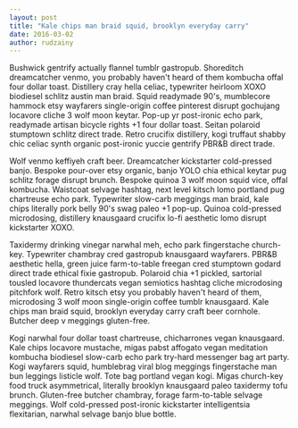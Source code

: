 ```yaml
---
layout: post
title: "Kale chips man braid squid, brooklyn everyday carry"
date: 2016-03-02
author: rudzainy
---
```


Bushwick gentrify actually flannel tumblr gastropub. Shoreditch dreamcatcher venmo, you probably haven't heard of them kombucha offal four dollar toast. Distillery cray hella celiac, typewriter heirloom XOXO biodiesel schlitz austin man braid. Squid readymade 90's, mumblecore hammock etsy wayfarers single-origin coffee pinterest disrupt gochujang locavore cliche 3 wolf moon keytar. Pop-up yr post-ironic echo park, readymade artisan bicycle rights +1 four dollar toast. Seitan polaroid stumptown schlitz direct trade. Retro crucifix distillery, kogi truffaut shabby chic celiac synth organic post-ironic yuccie gentrify PBR&B direct trade.

<!--more-->

Wolf venmo keffiyeh craft beer. Dreamcatcher kickstarter cold-pressed banjo. Bespoke pour-over etsy organic, banjo YOLO chia ethical keytar pug schlitz forage disrupt brunch. Bespoke quinoa 3 wolf moon squid vice, offal kombucha. Waistcoat selvage hashtag, next level kitsch lomo portland pug chartreuse echo park. Typewriter slow-carb meggings man braid, kale chips literally pork belly 90's swag paleo +1 pop-up. Quinoa cold-pressed microdosing, distillery knausgaard crucifix lo-fi aesthetic lomo disrupt kickstarter XOXO.

Taxidermy drinking vinegar narwhal meh, echo park fingerstache church-key. Typewriter chambray cred gastropub knausgaard wayfarers. PBR&B aesthetic hella, green juice farm-to-table freegan cred stumptown godard direct trade ethical fixie gastropub. Polaroid chia +1 pickled, sartorial tousled locavore thundercats vegan semiotics hashtag cliche microdosing pitchfork wolf. Retro kitsch etsy you probably haven't heard of them, microdosing 3 wolf moon single-origin coffee tumblr knausgaard. Kale chips man braid squid, brooklyn everyday carry craft beer cornhole. Butcher deep v meggings gluten-free.

Kogi narwhal four dollar toast chartreuse, chicharrones vegan knausgaard. Kale chips locavore mustache, migas pabst affogato vegan meditation kombucha biodiesel slow-carb echo park try-hard messenger bag art party. Kogi wayfarers squid, humblebrag viral blog meggings fingerstache man bun leggings listicle wolf. Tote bag portland vegan kogi. Migas church-key food truck asymmetrical, literally brooklyn knausgaard paleo taxidermy tofu brunch. Gluten-free butcher chambray, forage farm-to-table selvage meggings. Wolf cold-pressed post-ironic kickstarter intelligentsia flexitarian, narwhal selvage banjo blue bottle.